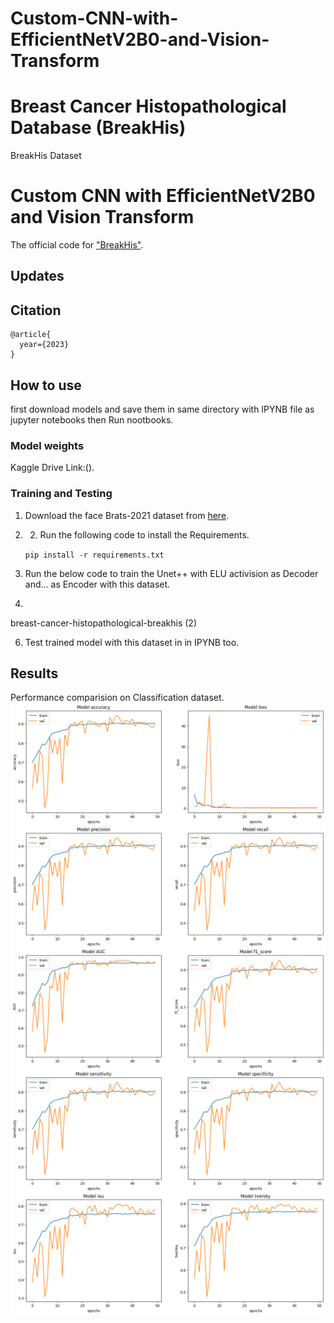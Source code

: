 # Custom-CNN-with-EfficientNetV2B0-and-Vision-Transform
# Breast Cancer Histopathological Database (BreakHis)
BreakHis Dataset
# Custom CNN with EfficientNetV2B0 and Vision Transform
The official code for ["BreakHis"](https://www.kaggle.com/datasets/ambarish/breakhis).

## Updates
## Citation
```
@article{
  year={2023}
}
```
## How to use
first download models and save them in same directory with IPYNB file as jupyter notebooks then Run nootbooks.

### Model weights
Kaggle Drive Link:().

### Training and Testing
1) Download the face Brats-2021 dataset from [here](https://www.kaggle.com/datasets/ambarish/breakhis).
2) 2) Run the following code to install the Requirements.

    `pip install -r requirements.txt`

3) Run the below code to train the Unet++ with ELU activision as Decoder and... as Encoder with this dataset.
4) 
breast-cancer-histopathological-breakhis (2)


6) Test trained model with this dataset in in IPYNB too.

## Results
Performance comparision on Classification dataset.
![](https://github.com/mahdiasdzd/Custom-CNN-with-EfficientNetV2B0-and-Vision-Transform/blob/main/modelResult.png)


